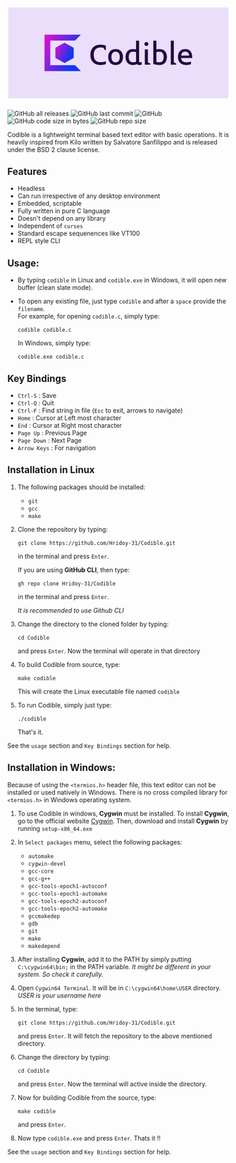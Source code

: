 <h1 align="center">
  <img src="https://github.com/Hridoy-31/Codible/blob/main/Artwork/cover.png" alt="Codible" width="500">
</h1>

![GitHub all releases](https://img.shields.io/github/downloads/Hridoy-31/codible/total)  ![GitHub last commit](https://img.shields.io/github/last-commit/Hridoy-31/Codible) ![GitHub](https://img.shields.io/github/license/Hridoy-31/codible) ![GitHub code size in bytes](https://img.shields.io/github/languages/code-size/Hridoy-31/codible) ![GitHub repo size](https://img.shields.io/github/repo-size/Hridoy-31/codible)


Codible is a lightweight terminal based text editor with basic operations. It is heavily inspired from Kilo
written by Salvatore Sanfilippo and is released under the BSD 2 clause license.

Features
--------

- Headless
- Can run irrespective of any desktop environment
- Embedded, scriptable
- Fully written in pure C language
- Doesn't depend on any library
- Independent of `curses`
- Standard escape sequenences like VT100
- REPL style CLI

Usage:
-------

- By typing `codible` in Linux and `codible.exe` in Windows, it will open 
new buffer (clean slate mode).
- To open any existing file, just type `codible` and after a `space` provide 
the `filename`.  
For example, for opening `codible.c`, simply type:

    ```
    codible codible.c
    ```
    In Windows, simply type:
    ```
    codible.exe codible.c
    ```

Key Bindings
--------------

- `Ctrl-S` : Save
- `Ctrl-Q` : Quit
- `Ctrl-F` : Find string in file (`Esc` to exit, arrows to navigate)
- `Home` : Cursor at Left most character
- `End` : Cursor at Right most character
- `Page Up` : Previous Page
- `Page Down` : Next Page
- `Arrow Keys` : For navigation


Installation in Linux
-----------------------

1. The following packages should be installed:
    - `git`
    - `gcc`
    - `make`

2. Clone the repository by typing:
    ```
    git clone https://github.com/Hridoy-31/Codible.git
    ```
    in the terminal and press `Enter`.
    
    If you are using **GitHub CLI**, then type:
    ```
    gh repo clone Hridoy-31/Codible
    ```
    in the terminal and press `Enter`.
    
    *It is recommended to use Github CLI*
    
3. Change the directory to the cloned folder by typing:
    ```
    cd Codible
    ```
    and press `Enter`. Now the terminal will operate in that directory

4. To build Codible from source, type:
    ```
    make codible
    ```
    This will create the Linux executable file named `codible`
    
5. To run Codible, simply just type:
    ```
    ./codible
    ```
    That's it.  
 
See the `usage` section and `Key Bindings` section for help.
   
Installation in Windows:
--------------------------

Because of using the `<termios.h>` header file, this text editor can not be installed
or used natively in Windows. There is no cross compiled library for `<termios.h>`
in Windows operating system.

1. To use Codible in windows, **Cygwin** must be installed. To install **Cygwin**,
go to the official website [Cygwin](https://www.cygwin.com/). Then, download and install **Cygwin** 
by running `setup-x86_64.exe`

2. In `Select packages` menu, select the following packages:
    * `automake`
    * `cygwin-devel`
    * `gcc-core`
    * `gcc-g++`
    * `gcc-tools-epoch1-autoconf`
    * `gcc-tools-epoch1-automake`
    * `gcc-tools-epoch2-autoconf`
    * `gcc-tools-epoch2-automake`
    * `gccmakedep`
    * `gdb`
    * `git`
    * `make`
    * `makedepend`

3. After installing **Cygwin**, add it to the PATH by simply putting
`C:\cygwin64\bin;` in the PATH variable.
*It might be different in your system. So check it carefully.*

4. Open `Cygwin64 Terminal`. It will be in `C:\cygwin64\home\USER` directory. 
*USER is your username here*

5. In the terminal, type:
    ```
    git clone https://github.com/Hridoy-31/Codible.git
    ```
    and press `Enter`. It will fetch the repository to the above mentioned directory.
    
6. Change the directory by typing:
    ```
    cd Codible
    ```
    and press `Enter`. Now the terminal will active inside the directory.
    
7. Now for building Codible from the source, type:
    ```
    make codible
    ```
    and press `Enter`. 
    
8. Now type `codible.exe` and press `Enter`. Thats it !!  

See the `usage` section and `Key Bindings` section for help.


